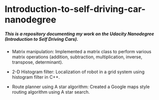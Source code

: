 # Introduction-to-self-driving-car-nanodegree

##### **This is a repository documenting my work on the Udacity Nanodegree (Introduction to Self Driving Cars).**

* Matrix manipulation: Implemented a matrix class to perform various matrix operations (addition, subtraction, multiplication, inverse, transpose, determinant). 

* 2-D Histogram filter: Localization of robot in a grid system using histogram filter in C++.

* Route planner using A star algorithm: Created a Google maps style routing algorithm using A star search.
